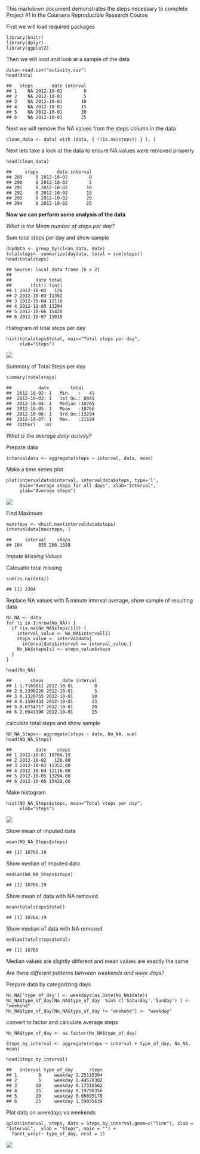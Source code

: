 This markdown document demonstrates the steps necessary to complete
Project \#1 in the Coursera Reproducible Research Course

First we will load required packages

    library(knitr)
    library(dplyr)
    library(ggplot2)

Then we will load and look at a sample of the data

    data<-read.csv("activity.csv")
    head(data)

    ##   steps       date interval
    ## 1    NA 2012-10-01        0
    ## 2    NA 2012-10-01        5
    ## 3    NA 2012-10-01       10
    ## 4    NA 2012-10-01       15
    ## 5    NA 2012-10-01       20
    ## 6    NA 2012-10-01       25

Next we will remove the NA values from the steps column in the data

    clean_data <- data[ with (data, { !(is.na(steps)) } ), ]

Next lets take a look at the data to ensure NA values were removed
properly

    head(clean_data)

    ##     steps       date interval
    ## 289     0 2012-10-02        0
    ## 290     0 2012-10-02        5
    ## 291     0 2012-10-02       10
    ## 292     0 2012-10-02       15
    ## 293     0 2012-10-02       20
    ## 294     0 2012-10-02       25

**Now we can perform some analysis of the data**

*What is the Mean number of steps per day?*

Sum total steps per day and show sample

    daydata <- group_by(clean_data, date)
    totalsteps<- summarize(daydata, total = sum(steps))
    head(totalsteps)

    ## Source: local data frame [6 x 2]
    ## 
    ##         date total
    ##       (fctr) (int)
    ## 1 2012-10-02   126
    ## 2 2012-10-03 11352
    ## 3 2012-10-04 12116
    ## 4 2012-10-05 13294
    ## 5 2012-10-06 15420
    ## 6 2012-10-07 11015

Histogram of total steps per day

    hist(totalsteps$total, main="Total steps per day", 
         xlab="Steps")

![](PA1_template_files/figure-markdown_strict/unnamed-chunk-6-1.png)

Summary of Total Steps per day

    summary(totalsteps)

    ##          date        total      
    ##  2012-10-02: 1   Min.   :   41  
    ##  2012-10-03: 1   1st Qu.: 8841  
    ##  2012-10-04: 1   Median :10765  
    ##  2012-10-05: 1   Mean   :10766  
    ##  2012-10-06: 1   3rd Qu.:13294  
    ##  2012-10-07: 1   Max.   :21194  
    ##  (Other)   :47

*What is the average daily activity?*

Prepare data

    intervaldata <- aggregate(steps ~ interval, data, mean)

Make a time series plot

    plot(intervaldata$interval, intervaldata$steps, type='l', 
         main="Average steps for all days", xlab="Interval", 
         ylab="Average steps")

![](PA1_template_files/figure-markdown_strict/unnamed-chunk-9-1.png)

Find Maximum

    maxsteps <- which.max(intervaldata$steps)
    intervaldata[maxsteps, ]

    ##     interval    steps
    ## 104      835 206.1698

*Impute Missing Values*

Calcualte total missing

    sum(is.na(data))

    ## [1] 2304

Replace NA values with 5 minute interval average, show sample of
resulting data

    No_NA <- data
    for (i in 1:nrow(No_NA)) {
      if (is.na(No_NA$steps[i])) {
        interval_value <- No_NA$interval[i]
        steps_value <- intervaldata[
          intervaldata$interval == interval_value,]
        No_NA$steps[i] <- steps_value$steps
      }
    }

    head(No_NA)

    ##       steps       date interval
    ## 1 1.7169811 2012-10-01        0
    ## 2 0.3396226 2012-10-01        5
    ## 3 0.1320755 2012-10-01       10
    ## 4 0.1509434 2012-10-01       15
    ## 5 0.0754717 2012-10-01       20
    ## 6 2.0943396 2012-10-01       25

calculate total steps and show sample

    NO_NA_Steps<- aggregate(steps ~ date, No_NA, sum)
    head(NO_NA_Steps)

    ##         date    steps
    ## 1 2012-10-01 10766.19
    ## 2 2012-10-02   126.00
    ## 3 2012-10-03 11352.00
    ## 4 2012-10-04 12116.00
    ## 5 2012-10-05 13294.00
    ## 6 2012-10-06 15420.00

Make histogram

    hist(NO_NA_Steps$steps, main="Total steps per day", 
         xlab="Steps")

![](PA1_template_files/figure-markdown_strict/unnamed-chunk-14-1.png)

Show mean of imputed data

    mean(NO_NA_Steps$steps)

    ## [1] 10766.19

Show median of imputed data

    median(NO_NA_Steps$steps)

    ## [1] 10766.19

Show mean of data with NA removed

    mean(totalsteps$total)

    ## [1] 10766.19

Show median of data with NA removed

    median(totalsteps$total)

    ## [1] 10765

Median values are slightly different and mean values are exactly the
same

*Are there different patterns between weekends and week days?*

Prepare data by categorizing days

    No_NA['type_of_day'] <- weekdays(as.Date(No_NA$date))
    No_NA$type_of_day[No_NA$type_of_day  %in% c('Saturday','Sunday') ] <- "weekend"
    No_NA$type_of_day[No_NA$type_of_day != "weekend"] <- "weekday"

convert to factor and calculate average steps

    No_NA$type_of_day <- as.factor(No_NA$type_of_day)

    Steps_by_interval <- aggregate(steps ~ interval + type_of_day, No_NA, mean)

    head(Steps_by_interval)

    ##   interval type_of_day      steps
    ## 1        0     weekday 2.25115304
    ## 2        5     weekday 0.44528302
    ## 3       10     weekday 0.17316562
    ## 4       15     weekday 0.19790356
    ## 5       20     weekday 0.09895178
    ## 6       25     weekday 1.59035639

Plot data on weekdays vs weekends

    qplot(interval, steps, data = Steps_by_interval,geom=c("line"), xlab = "Interval",  ylab = "Steps", main = "") +
      facet_wrap(~ type_of_day, ncol = 1)

![](PA1_template_files/figure-markdown_strict/unnamed-chunk-21-1.png)
